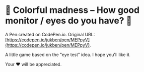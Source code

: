# 🎨 Colorful madness – How good monitor / eyes do you have? 👀

A Pen created on CodePen.io. Original URL: [https://codepen.io/jukben/pen/MEPpyV](https://codepen.io/jukben/pen/MEPpyV).

A little game based on the "eye test" idea. I hope you'll like it. 

Your ❤️ will be appreciated.